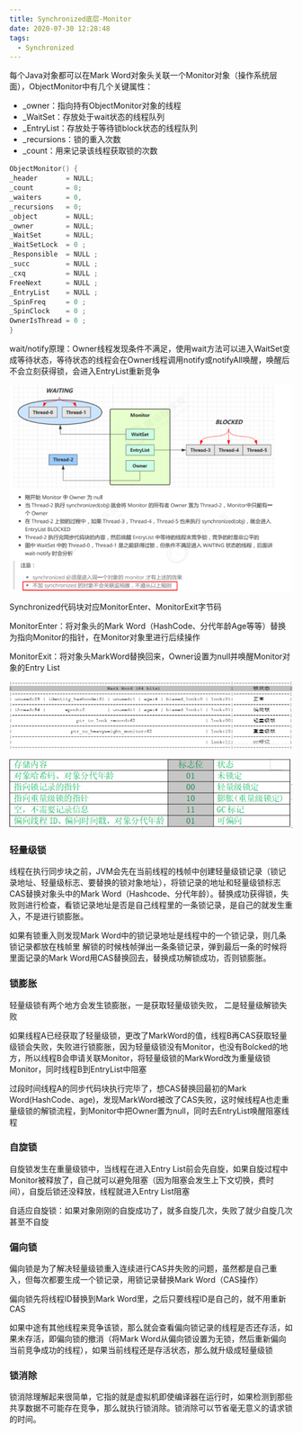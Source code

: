 ```yaml
---
title: Synchronized底层-Monitor
date: 2020-07-30 12:28:48
tags:
  - Synchronized
---
```


每个Java对象都可以在Mark Word对象头关联一个Monitor对象（操作系统层面），ObjectMonitor中有几个关键属性：

- _owner：指向持有ObjectMonitor对象的线程
- _WaitSet：存放处于wait状态的线程队列
- _EntryList：存放处于等待锁block状态的线程队列
- _recursions：锁的重入次数
- _count：用来记录该线程获取锁的次数

```hpp
ObjectMonitor() {
_header       = NULL;
_count        = 0;
_waiters      = 0,
_recursions   = 0;
_object       = NULL;
_owner        = NULL;
_WaitSet      = NULL;
_WaitSetLock  = 0 ;
_Responsible  = NULL ;
_succ         = NULL ;
_cxq          = NULL ;
FreeNext      = NULL ;
_EntryList    = NULL ;
_SpinFreq     = 0 ;
_SpinClock    = 0 ;
OwnerIsThread = 0 ;
}
```

<!--more-->

wait/notify原理：Owner线程发现条件不满足，使用wait方法可以进入WaitSet变成等待状态，等待状态的线程会在Owner线程调用notify或notifyAll唤醒，唤醒后不会立刻获得锁，会进入EntryList重新竞争

![1](Synchronized-Monitor-锁/1.png)

Synchronized代码块对应MonitorEnter、MonitorExit字节码

MonitorEnter：将对象头的Mark Word（HashCode、分代年龄Age等等）替换为指向Monitor的指针，在Monitor对象里进行后续操作

MonitorExit：将对象头MarkWord替换回来，Owner设置为null并唤醒Monitor对象的Entry List

![2](Synchronized-Monitor-锁/2.png)

![3](Synchronized-Monitor-锁/3.png)



### 轻量级锁

线程在执行同步块之前，JVM会先在当前线程的栈帧中创建轻量级锁记录（锁记录地址、轻量级标志、要替换的锁对象地址），将锁记录的地址和轻量级锁标志CAS替换对象头中的Mark Word（Hashcode、分代年龄）。替换成功获得锁，失败则进行检查，看锁记录地址是否是自己线程里的一条锁记录，是自己的就发生重入，不是进行锁膨胀。

如果有锁重入则发现Mark Word中的锁记录地址是线程中的一个锁记录，则几条锁记录都放在栈帧里
解锁的时候栈帧弹出一条条锁记录，弹到最后一条的时候将里面记录的Mark Word用CAS替换回去，替换成功解锁成功，否则锁膨胀。

### 锁膨胀

轻量级锁有两个地方会发生锁膨胀，一是获取轻量级锁失败， 二是轻量级解锁失败

如果线程A已经获取了轻量级锁，更改了MarkWord的值，线程B再CAS获取轻量级锁会失败，失败进行锁膨胀，因为轻量级锁没有Monitor，也没有Bolcked的地方，所以线程B会申请关联Monitor，将轻量级锁的MarkWord改为重量级锁Monitor，同时线程B到EntryList中阻塞

过段时间线程A的同步代码块执行完毕了，想CAS替换回最初的Mark Word(HashCode、age)，发现MarkWord被改了CAS失败，这时候线程A也走重量级锁的解锁流程，到Monitor中把Owner置为null，同时去EntryList唤醒阻塞线程

### 自旋锁

自旋锁发生在重量级锁中，当线程在进入Entry List前会先自旋，如果自旋过程中Monitor被释放了，自己就可以避免阻塞（因为阻塞会发生上下文切换，费时间），自旋后锁还没释放，线程就进入Entry List阻塞

自适应自旋锁：如果对象刚刚的自旋成功了，就多自旋几次，失败了就少自旋几次甚至不自旋

### 偏向锁

偏向锁是为了解决轻量级锁重入连续进行CAS并失败的问题，虽然都是自己重入，但每次都要生成一个锁记录，用锁记录替换Mark Word（CAS操作）

偏向锁先将线程ID替换到Mark Word里，之后只要线程ID是自己的，就不用重新CAS

如果中途有其他线程来竞争该锁，那么就会查看偏向锁记录的线程是否还存活，如果未存活，即偏向锁的撤消（将Mark Word从偏向锁设置为无锁，然后重新偏向当前竞争成功的线程），如果当前线程还是存活状态，那么就升级成轻量级锁

### 锁消除

锁消除理解起来很简单，它指的就是虚拟机即使编译器在运行时，如果检测到那些共享数据不可能存在竞争，那么就执行锁消除。锁消除可以节省毫无意义的请求锁的时间。